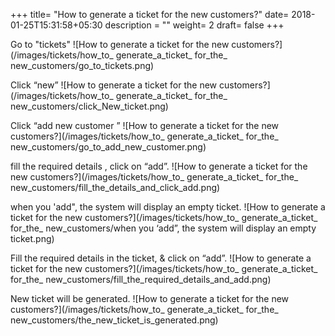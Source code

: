 +++
title= "How to generate a ticket for the new customers?"
date= 2018-01-25T15:31:58+05:30
description = ""
weight= 2
draft= false
+++


Go to "tickets"
![How to generate a ticket for the new customers?](/images/tickets/how_to_ generate_a_ticket_ for_the_ new_customers/go_to_tickets.png)

Click  “new”
![How to generate a ticket for the new customers?](/images/tickets/how_to_ generate_a_ticket_ for_the_ new_customers/click_New_ticket.png)

Click “add new customer ”
![How to generate a ticket for the new customers?](/images/tickets/how_to_ generate_a_ticket_ for_the_ new_customers/go_to_add_new_customer.png)

fill the required details , click on “add”.
![How to generate a ticket for the new customers?](/images/tickets/how_to_ generate_a_ticket_ for_the_ new_customers/fill_the_details_and_click_add.png)

when you 'add", the system will display an empty ticket. 
![How to generate a ticket for the new customers?](/images/tickets/how_to_ generate_a_ticket_ for_the_ new_customers/when you ‘add”, the system will display an empty ticket.png)

Fill the required details in the ticket, & click on “add”. 
![How to generate a ticket for the new customers?](/images/tickets/how_to_ generate_a_ticket_ for_the_ new_customers/fill_the_required_details_and_add.png)

New ticket will be generated.
![How to generate a ticket for the new customers?](/images/tickets/how_to_ generate_a_ticket_ for_the_ new_customers/the_new_ticket_is_generated.png)
